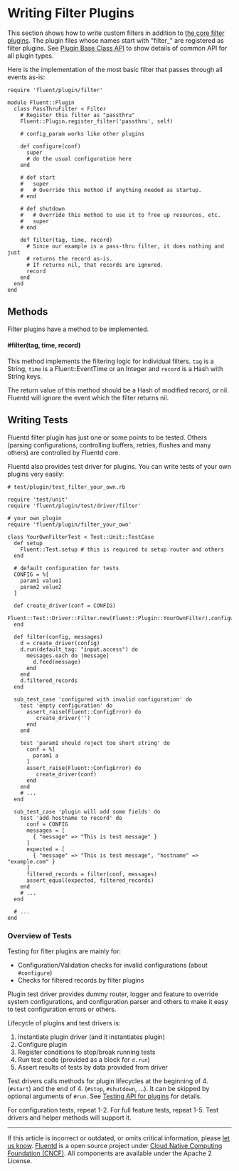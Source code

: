 # Writing Filter Plugins

This section shows how to write custom filters in addition to [the core filter plugins](/plugins/filter/README.md). The plugin files whose names
start with "filter\_" are registered as filter plugins. See [Plugin Base Class API](/developer/api-plugin-base.md) to show details of common API for all plugin
types.

Here is the implementation of the most basic filter that passes through
all events as-is:

``` {.CodeRay}
require 'fluent/plugin/filter'

module Fluent::Plugin
  class PassThruFilter < Filter
    # Register this filter as "passthru"
    Fluent::Plugin.register_filter('passthru', self)

    # config_param works like other plugins

    def configure(conf)
      super
      # do the usual configuration here
    end

    # def start
    #   super
    #   # Override this method if anything needed as startup.
    # end

    # def shutdown
    #   # Override this method to use it to free up resources, etc.
    #   super
    # end

    def filter(tag, time, record)
      # Since our example is a pass-thru filter, it does nothing and just
      # returns the record as-is.
      # If returns nil, that records are ignored.
      record
    end
  end
end
```


## Methods

Filter plugins have a method to be implemented.

#### \#filter(tag, time, record)

This method implements the filtering logic for individual filters. `tag`
is a String, `time` is a Fluent::EventTime or an Integer and `record` is
a Hash with String keys.

The return value of this method should be a Hash of modified record, or
nil. Fluentd will ignore the event which the filter returns nil.


## Writing Tests

Fluentd filter plugin has just one or some points to be tested. Others
(parsing configurations, controlling buffers, retries, flushes and many
others) are controlled by Fluentd core.

Fluentd also provides test driver for plugins. You can write tests of
your own plugins very easily:

``` {.CodeRay}
# test/plugin/test_filter_your_own.rb

require 'test/unit'
require 'fluent/plugin/test/driver/filter'

# your own plugin
require 'fluent/plugin/filter_your_own'

class YourOwnFilterTest < Test::Unit::TestCase
  def setup
    Fluent::Test.setup # this is required to setup router and others
  end

  # default configuration for tests
  CONFIG = %[
    param1 value1
    param2 value2
  ]

  def create_driver(conf = CONFIG)
    Fluent::Test::Driver::Filter.new(Fluent::Plugin::YourOwnFilter).configure(conf)
  end

  def filter(config, messages)
    d = create_driver(config)
    d.run(default_tag: "input.access") do
      messages.each do |message|
        d.feed(message)
      end
    end
    d.filtered_records
  end

  sub_test_case 'configured with invalid configuration' do
    test 'empty configuration' do
      assert_raise(Fluent::ConfigError) do
         create_driver('')
      end
    end

    test 'param1 should reject too short string' do
      conf = %[
        param1 a
      ]
      assert_raise(Fluent::ConfigError) do
         create_driver(conf)
      end
    end
    # ...
  end

  sub_test_case 'plugin will add some fields' do
    test 'add hostname to record' do
      conf = CONFIG
      messages = [
        { "message" => "This is test message" }
      ]
      expected = [
        { "message" => "This is test message", "hostname" => "example.com" }
      ]
      filtered_records = filter(conf, messages)
      assert_equal(expected, filtered_records)
    end
    # ...
  end

  # ...
end
```


### Overview of Tests

Testing for filter plugins are mainly for:

-   Configuration/Validation checks for invalid configurations (about
    `#configure`)
-   Checks for filtered records by filter plugins

Plugin test driver provides dummy router, logger and feature to override
system configurations, and configuration parser and others to make it
easy to test configuration errors or others.

Lifecycle of plugins and test drivers is:

1.  Instantiate plugin driver (and it instantiates plugin)
2.  Configure plugin
3.  Register conditions to stop/break running tests
4.  Run test code (provided as a block for `d.run`)
5.  Assert results of tests by data provided from driver

Test drivers calls methods for plugin lifecycles at the beginning of 4.
(`#start`) and the end of 4. (`#stop`, `#shutdown`, ...). It can be
skipped by optional arguments of `#run`. See [Testing API for plugins](/developer/plugin-test-code.md) for details.

For configuration tests, repeat 1-2. For full feature tests, repeat 1-5.
Test drivers and helper methods will support it.


------------------------------------------------------------------------

If this article is incorrect or outdated, or omits critical information, please [let us know](https://github.com/fluent/fluentd-docs/issues?state=open).
[Fluentd](http://www.fluentd.org/) is a open source project under [Cloud Native Computing Foundation (CNCF)](https://cncf.io/). All components are available under the Apache 2 License.
